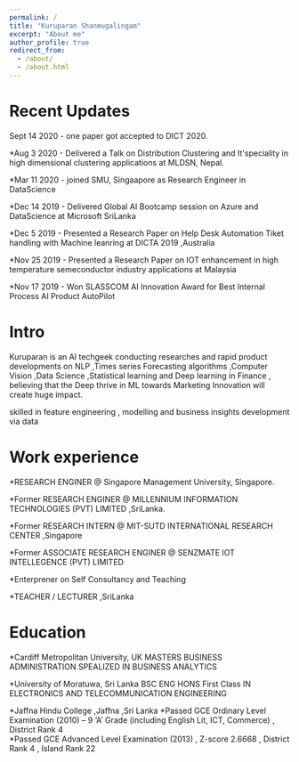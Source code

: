```yaml
---
permalink: /
title: "Kuruparan Shanmugalingam"
excerpt: "About me"
author_profile: true
redirect_from: 
  - /about/
  - /about.html
---
```

Recent Updates
======

Sept 14 2020 - one paper got accepted to DICT 2020.

*Aug 3 2020 - Delivered a Talk on Distribution Clustering and It'speciality in high dimensional clustering applications at MLDSN, Nepal.

*Mar 11 2020 - joined SMU, Singaapore as Research Engineer in DataScience

*Dec 14 2019 - Delivered Global AI Bootcamp session on Azure and DataScience at Microsoft SriLanka

*Dec 5 2019 - Presented a Research Paper on Help Desk Automation  Tiket handling with Machine leanring at DICTA 2019 ,Australia

*Nov 25 2019 - Presented a Research Paper on IOT enhancement in high temperature semeconductor industry applications at Malaysia

*Nov 17 2019 - Won SLASSCOM AI Innovation Award for Best Internal Process AI Product AutoPilot


Intro
======

Kuruparan is an AI techgeek conducting researches and rapid product developments on NLP ,Times series Forecasting algorithms ,Computer Vision ,Data Science ,Statistical learning and Deep learning in Finance , believing that the Deep thrive in ML towards Marketing Innovation will create huge impact.

skilled in feature engineering , modelling and business insights development via data 


                                                                    
Work experience
======

*RESEARCH ENGINER @ Singapore Management University, Singapore.  

*Former RESEARCH ENGINER @ MILLENNIUM INFORMATION TECHNOLOGIES (PVT) LIMITED ,SriLanka.  

*Former RESEARCH INTERN  @ MIT-SUTD INTERNATIONAL RESEARCH CENTER ,Singapore    

*Former ASSOCIATE RESEARCH ENGINER @ SENZMATE IOT INTELLEGENCE (PVT) LIMITED     

*Enterprener on Self Consultancy and  Teaching 

*TEACHER / LECTURER ,SriLanka


Education
======
*Cardiff Metropolitan University, UK                                                                                                      MASTERS BUSINESS ADMINISTRATION SPEALIZED IN BUSINESS ANALYTICS    

*University of Moratuwa, Sri Lanka                                                                                                        BSC ENG HONS First Class IN ELECTRONICS AND TELECOMMUNICATION ENGINEERING                                                            

*Jaffna Hindu College ,Jaffna ,Sri Lanka
*Passed GCE Ordinary Level Examination (2010) – 9 ‘A’ Grade (including English Lit, ICT, Commerce) ,    District Rank 4    
*Passed GCE Advanced Level Examination (2013) , Z-score   2.6668 , District Rank 4 ,  Island Rank 22                                                              
                                                                                          
 




  
